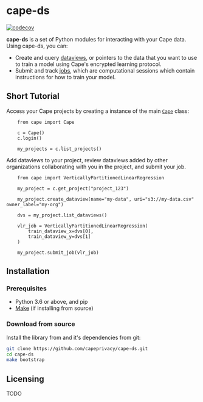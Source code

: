 # cape-ds

[![codecov](https://codecov.io/gh/capeprivacy/cape-ds/branch/main/graph/badge.svg?token=nimecXcQzo)](https://codecov.io/gh/capeprivacy/cape-ds)

**cape-ds** is a set of Python modules for interacting with your Cape data. Using cape-ds, you can:

- Create and query [dataviews](/libraries/cape-ds/reference#capedataview), or pointers to the data that you want to use to train a model using Cape's encrypted learning protocol.
- Submit and track [jobs](/libraries/cape-ds/reference#capedataview), which are computational sessions which contain instructions for how to train your model.

## Short Tutorial
Access your Cape projects by creating a instance of the main [`Cape`](/libraries/cape-ds/reference#capecape) class:
``` 
    from cape import Cape

    c = Cape()
    c.login()

    my_projects = c.list_projects()
```

Add dataviews to your project, review dataviews added by other organizations collaborating with you in the project, and submit your job.
```    
    from cape import VerticallyPartitionedLinearRegression

    my_project = c.get_project("project_123")

    my_project.create_dataview(name="my-data", uri="s3://my-data.csv" owner_label="my-org")

    dvs = my_project.list_dataviews()

    vlr_job = VerticallyPartitionedLinearRegression(
        train_dataview_x=dvs[0],
        train_dataview_y=dvs[1]
    )

    my_project.submit_job(vlr_job)
```

## Installation

### Prerequisites

* Python 3.6 or above, and pip
* [Make](https://www.gnu.org/software/make/) (if installing from source)


### Download from source

Install the library from and it's dependencies from git: 

```sh
git clone https://github.com/capeprivacy/cape-ds.git
cd cape-ds
make bootstrap
```

## Licensing

TODO



